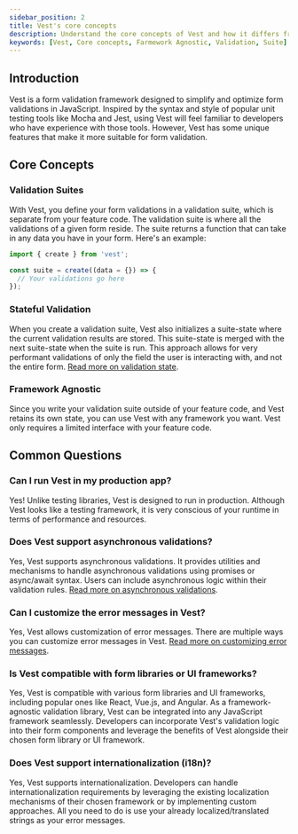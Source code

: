 ```yaml
---
sidebar_position: 2
title: Vest's core concepts
description: Understand the core concepts of Vest and how it differs from other validation libraries.
keywords: [Vest, Core concepts, Farmework Agnostic, Validation, Suite]
---
```


## Introduction

Vest is a form validation framework designed to simplify and optimize form validations in JavaScript. Inspired by the syntax and style of popular unit testing tools like Mocha and Jest, using Vest will feel familiar to developers who have experience with those tools. However, Vest has some unique features that make it more suitable for form validation.

## Core Concepts

### Validation Suites

With Vest, you define your form validations in a validation suite, which is separate from your feature code. The validation suite is where all the validations of a given form reside. The suite returns a function that can take in any data you have in your form. Here's an example:

```js
import { create } from 'vest';

const suite = create((data = {}) => {
  // Your validations go here
});
```

### Stateful Validation

When you create a validation suite, Vest also initializes a suite-state where the current validation results are stored. This suite-state is merged with the next suite-state when the suite is run. This approach allows for very performant validations of only the field the user is interacting with, and not the entire form. [Read more on validation state](./understanding_state.md).

### Framework Agnostic

Since you write your validation suite outside of your feature code, and Vest retains its own state, you can use Vest with any framework you want. Vest only requires a limited interface with your feature code.

## Common Questions

### Can I run Vest in my production app?

Yes! Unlike testing libraries, Vest is designed to run in production. Although Vest looks like a testing framework, it is very conscious of your runtime in terms of performance and resources.

### Does Vest support asynchronous validations?

Yes, Vest supports asynchronous validations. It provides utilities and mechanisms to handle asynchronous validations using promises or async/await syntax. Users can include asynchronous logic within their validation rules. [Read more on asynchronous validations](./writing_tests/async_tests.md).

### Can I customize the error messages in Vest?

Yes, Vest allows customization of error messages. There are multiple ways you can customize error messages in Vest. [Read more on customizing error messages](./writing_tests/failing_with_a_custom_message.md).

### Is Vest compatible with form libraries or UI frameworks?

Yes, Vest is compatible with various form libraries and UI frameworks, including popular ones like React, Vue.js, and Angular. As a framework-agnostic validation library, Vest can be integrated into any JavaScript framework seamlessly. Developers can incorporate Vest's validation logic into their form components and leverage the benefits of Vest alongside their chosen form library or UI framework.

### Does Vest support internationalization (i18n)?

Yes, Vest supports internationalization. Developers can handle internationalization requirements by leveraging the existing localization mechanisms of their chosen framework or by implementing custom approaches. All you need to do is use your already localized/translated strings as your error messages.
